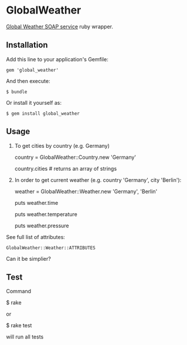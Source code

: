 # GlobalWeather

[Global Weather SOAP
service](http://www.webservicex.net/WS/WSDetails.aspx?WSID=56&CATID=12)
ruby wrapper. 

## Installation

Add this line to your application's Gemfile:

    gem 'global_weather'

And then execute:

    $ bundle

Or install it yourself as:

    $ gem install global_weather

## Usage

1. To get cities by country (e.g. Germany)
   
    country = GlobalWeather::Country.new 'Germany'
   
    country.cities # returns an array of strings


2. In order to get current weather (e.g. country 'Germany', city 'Berlin'):

    weather = GlobalWeather::Weather.new 'Germany', 'Berlin' 
     
    puts weather.time

    puts weather.temperature

    puts weather.pressure

  See full list of attributes:

    GlobalWeather::Weather::ATTRIBUTES

Can it be simplier?

## Test

Command 

  $ rake

or 

  $ rake test

will run all tests


